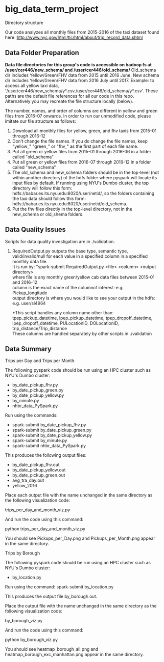# big_data_term_project

Directory structure

Our code analyzes all monthly files from 2015-2016 of the taxi dataset found here: http://www.nyc.gov/html/tlc/html/about/trip_record_data.shtml

## Data Folder Preparation

<b> Data file directories for this group's code is accessible on hadoop fs at /user/cer446/new_schema/ and /user/cer446/old_schema/ </b> Old_schema dir includes Yellow/Green/FHV data from 2015 until 2016 June. New schema dir includes Yellow/Green/FHV data from 2016 July until 2017.
Example: to access all yellow taxi data, '/user/cer446/new_schema/y*.csv,/user/cer446/old_schema/y*.csv'. These paths are the default file references for all our code in this repo. Alternatively you may recreate the file structure locally (below). 

The number, names, and order of columns are different in yellow and green files from 2016-07 onwards. In order to run our unmodified code, please imitate our file structure as follows:

1. Download all monthly files for yellow, green, and fhv taxis from 2015-01 through 2016-12
2. Don't change the file names. If you do change the file names, keep "yellow_" "green_" or "fhv_" as the first part of each file name.
3. Put all green or yellow files from 2015-01 through 2016-06 in a folder called "old_schema"
4. Put all green or yellow files from 2016-07 through 2016-12 in a folder called "new_schema"
5. The old_schema and new_schema folders should be in the top-level (not within another directory) of the hdfs folder where pyspark will locate its input files by default. If running using NYU's Dumbo cluster, the top directory will follow this form: hdfs://babar.es.its.nyu.edu:8020/user/netid/, so the folders containing the taxi data should follow this form: hdfs://babar.es.its.nyu.edu:8020/user/netid/old_schema.
6. Put the fhv files directly in the top-level directory, not in the new_schema or old_shema folders.

## Data Quality Issues
Scripts for data quality investigation are in ./validation.
<ol>
<li>RequiredOutput.py outputs the base type, semantic type, valid/invalid/null for each value in a specified column in a specified monthly data file.<br/>
It is run by: "spark-submit RequiredOutput.py &#60;file&#62; &#60;column&#62; &#60;output directory&#62;<br/>
where file is any monthly green/yellow cab data files between 2015-01 and 2016-12<br/>
column is the exact name of the columnof interest: e.g. Pickup_longitude<br/>
output directory is where you would like to see your output in the hdfs: e.g. user/sl4964<br/>

<p>&#42;This script handles any column name other than:<br/>
tpep_pickup_datetime, lpep_pickup_datetime, tpep_dropoff_datetime, lpep_dropoff_datetime, PULocationID, DOLocationID, trip_distance/Trip_distance<br/>
These columns are handled separately by other scripts in ./validation</p>
</li>
</ol>

## Data Summary
Trips per Day and Trips per Month

The following pyspark code should be run using an HPC cluster such as NYU's Dumbo cluster:

+ by_date_pickup_fhv.py 
+ by_date_pickup_green.py 
+ by_date_pickup_yellow.py 
+ by_minute.py
+ nhbr_data_PySpark.py

Run using the commands:  
+ spark-submit by_date_pickup_fhv.py 
+ spark-submit by_date_pickup_green.py 
+ spark-submit by_date_pickup_yellow.py 
+ spark-submit by_minute.py
+ spark-submit nhbr_data_PySpark.py

This produces the following output files:  

+ by_date_pickup_fhv.out 
+ by_date_pickup_yellow.out 
+ by_date_pickup_green.out 
+ avg_tra_day.out 
+ yellow_2016

Place each output file with the name unchanged in the same directory as the following visualization code:  

trips_per_day_and_month_viz.py

And run the code using this command:

python trips_per_day_and_month_viz.py

You should see Pickups_per_Day.png and Pickups_per_Month.png appear in the same directory.

Trips by Borough

The following pyspark code should be run using an HPC cluster such as NYU's Dumbo cluster:

+ by_location.py

Run using the command: spark-submit by_location.py

This produces the output file by_borough.out.

Place the output file with the name unchanged in the same directory as the following visualization code:  

by_borough_viz.py

And run the code using this command:

python by_borough_viz.py

You should see heatmap_borough_all.png and heatmap_borough_exc_manhattan.png appear in the same directory.



